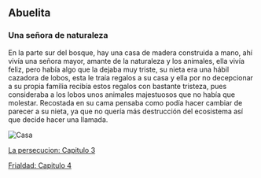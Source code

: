 ## Abuelita
### Una señora de naturaleza

En la parte sur del bosque, hay una casa de madera construida a mano, ahí vivía una señora mayor, amante de la naturaleza y los animales, ella vivía feliz, pero había algo que la dejaba muy triste, su nieta era una hábil cazadora de lobos, esta le traía regalos a su casa y ella por no decepcionar a su propia familia recibía estos regalos con bastante tristeza, pues consideraba a los lobos unos animales majestuosos que no había que molestar. Recostada en su cama pensaba como podía hacer cambiar de parecer a su nieta, ya que no quería más destrucción del ecosistema así que decide hacer una llamada.

![Casa](https://www.dsigno.es/blog/wp-content/uploads/2013/11/inspiracion_casa_bosque_6.jpg)

[La persecucion: Capitulo 3](Lapersecucion.md)


[Frialdad: Capitulo 4](Frialdad.md)
